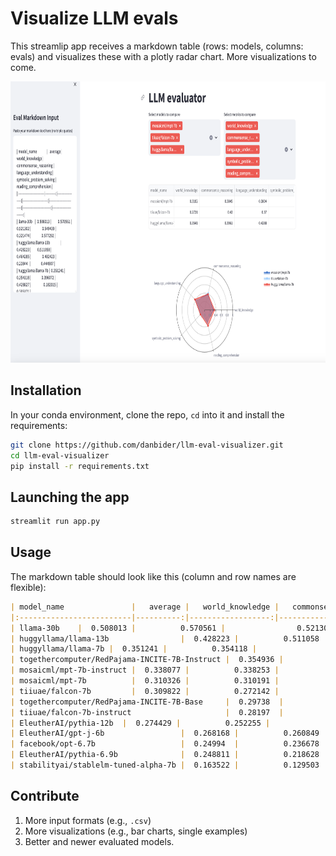 # Visualize LLM evals 

This streamlip app receives a markdown table (rows: models, columns: evals) and visualizes these with a plotly radar chart.
More visualizations to come.

<img src="static/llm-dashboard-screenshot.png" width="700" height="450">


## Installation
In your conda environment, clone the repo, `cd` into it and install the requirements:
```bash
git clone https://github.com/danbider/llm-eval-visualizer.git
cd llm-eval-visualizer
pip install -r requirements.txt
```

## Launching the app
```bash
streamlit run app.py
```

## Usage
The markdown table should look like this (column and row names are flexible):

```markdown
| model_name               |   average |   world_knowledge |   commonsense_reasoning |   language_understanding |   symbolic_problem_solving |   reading_comprehension |
|:-------------------------|----------:|------------------:|------------------------:|-------------------------:|---------------------------:|------------------------:|
| llama-30b    |  0.508013 |          0.570561 |                0.521302 |                 0.549439 |                   0.321474 |                0.577292 |
| huggyllama/llama-13b                |  0.428223 |          0.511058 |                0.464285 |                 0.482423 |                  0.23844   |                0.444907 |
| huggyllama/llama-7b |  0.351241 |          0.354118 |                0.396072 |                 0.428827 |                   0.182015 |                0.395171 |
| togethercomputer/RedPajama-INCITE-7B-Instruct |  0.354936 |          0.368793 |                0.367142 |                 0.395898 |                   0.210048 |                0.432801 |
| mosaicml/mpt-7b-instruct |  0.338077 |          0.338253 |                0.416911 |                 0.371509 |                   0.17265  |                0.391062 |
| mosaicml/mpt-7b          |  0.310326 |          0.310191 |                0.384509 |                 0.380392 |                   0.162957 |                0.31358  |
| tiiuae/falcon-7b         |  0.309822 |          0.272142 |                0.419968 |                 0.369998 |                   0.158363 |                0.328637 |
| togethercomputer/RedPajama-INCITE-7B-Base     |  0.29738  |          0.312032 |                0.363261 |                 0.3733   |                   0.126577 |                0.311731 |
| tiiuae/falcon-7b-instruct                     |  0.28197  |          0.260288 |                0.370308 |                 0.332523 |                   0.107958 |                0.338774 |
| EleutherAI/pythia-12b  |  0.274429 |          0.252255 |                0.344973 |                 0.33249  |                   0.136118 |                0.306308 |
| EleutherAI/gpt-j-6b                 |  0.268168 |          0.260849 |                0.330648 |                 0.311813 |                  0.120669  |                0.31686  |
| facebook/opt-6.7b                   |  0.24994  |          0.236678 |                0.326348 |                 0.322621 |                  0.0930295 |                0.271022 |
| EleutherAI/pythia-6.9b              |  0.248811 |          0.218628 |                0.308817 |                 0.304028 |                  0.120792  |                0.291793 |
| stabilityai/stablelm-tuned-alpha-7b |  0.163522 |          0.129503 |                0.198957 |                 0.20249  |                  0.093985  |                0.192676 |
```

## Contribute
1. More input formats (e.g., `.csv`)
2. More visualizations (e.g., bar charts, single examples)
3. Better and newer evaluated models.